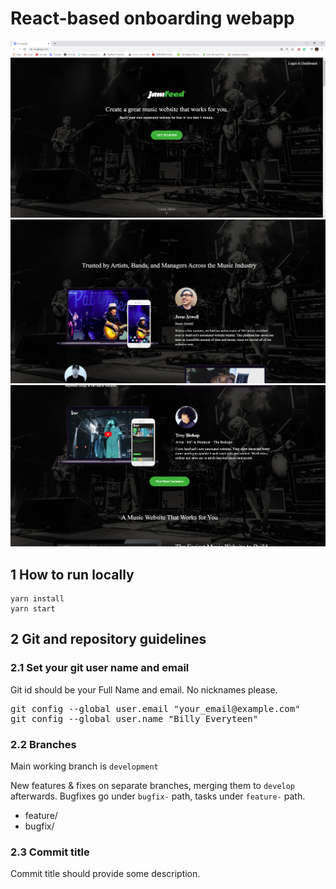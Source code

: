 # React-based onboarding webapp

![](/readme/Screenshot_4.png)
![](/readme/Screenshot_5.png)
![](/readme/Screenshot_6.png)

## 1 How to run locally

```
yarn install
yarn start
```

## 2 Git and repository guidelines

### 2.1 Set your git user name and email

Git id should be your Full Name and email. No nicknames please.

<pre>
git config --global user.email "your_email@example.com"
git config --global user.name "Billy Everyteen"
</pre>

### 2.2 Branches

Main working branch is `development`

New features & fixes on separate branches, merging them to `develop` afterwards. Bugfixes go under `bugfix-` path, tasks under `feature-` path.

- feature/<task name>
- bugfix/<task name>

### 2.3 Commit title

Commit title should provide some description.
